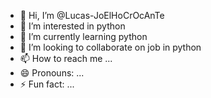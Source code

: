 - 👋 Hi, I’m @Lucas-JoElHoCrOcAnTe
- 👀 I’m interested in python
- 🌱 I’m currently learning python
- 💞️ I’m looking to collaborate on job in python
- 📫 How to reach me ...
- 😄 Pronouns: ...
- ⚡ Fun fact: ...

<!---
Lucas-JoElHoCrOcAnTe/Lucas-JoElHoCrOcAnTe is a ✨ special ✨ repository because its `README.md` (this file) appears on your GitHub profile.
You can click the Preview link to take a look at your changes.
--->
